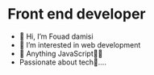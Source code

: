 # Front end developer
- 👋 Hi, I’m Fouad damisi
- 👀 I’m interested in web development 
- 🌱 Anything JavaScript🧘‍♂️
- Passionate about tech🥷....


<!---
Dev-Fouad/Dev-Fouad is a ✨ special ✨ repository because its `README.md` (this file) appears on your GitHub profile.
You can click the Preview link to take a look at your changes.
--->
